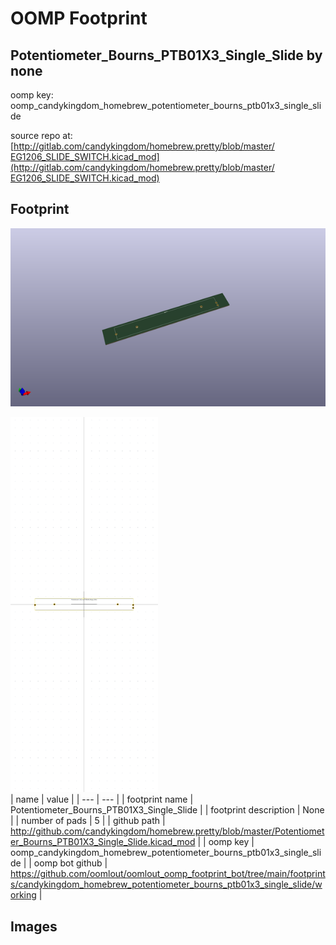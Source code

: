# OOMP Footprint  
## Potentiometer_Bourns_PTB01X3_Single_Slide  by none  
  
oomp key: oomp_candykingdom_homebrew_potentiometer_bourns_ptb01x3_single_slide  
  
source repo at: [http://gitlab.com/candykingdom/homebrew.pretty/blob/master/‎EG1206‎_SLIDE_SWITCH.kicad_mod](http://gitlab.com/candykingdom/homebrew.pretty/blob/master/‎EG1206‎_SLIDE_SWITCH.kicad_mod)  
## Footprint  
  
[![working_kicad_pcb_3d.png](working_kicad_pcb_3d_600.png)](working_kicad_pcb_3d.png)  
  
[![working.png](working_600.png)](working.png)  
| name | value | 
| --- | --- | 
| footprint name | Potentiometer_Bourns_PTB01X3_Single_Slide | 
| footprint description | None | 
| number of pads | 5 | 
| github path | http://github.com/candykingdom/homebrew.pretty/blob/master/Potentiometer_Bourns_PTB01X3_Single_Slide.kicad_mod | 
| oomp key | oomp_candykingdom_homebrew_potentiometer_bourns_ptb01x3_single_slide | 
| oomp bot github | https://github.com/oomlout/oomlout_oomp_footprint_bot/tree/main/footprints/candykingdom_homebrew_potentiometer_bourns_ptb01x3_single_slide/working | 
## Images  
